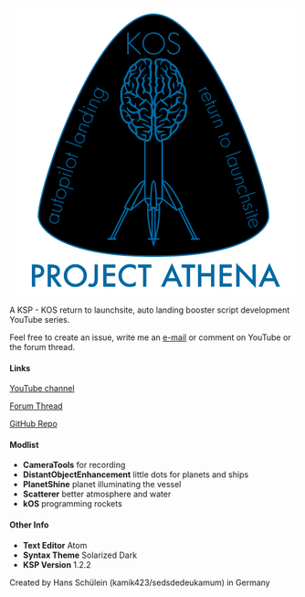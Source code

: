 
![PROJECT ATHENA](PA.png)

A KSP - KOS return to launchsite, auto landing booster script development YouTube series.

Feel free to create an issue, write me an [e-mail](mailto:contact.kamik423@gmail.com) or comment on YouTube or the forum thread.

#### Links

[YouTube channel](https://www.youtube.com/channel/UCO_k-kRPyODYKZGAgsA2l8A)

[Forum Thread](http://forum.kerbalspaceprogram.com/index.php?/topic/161400-project-athena-kos-return-to-launch-site-video-series/)

[GitHub Repo](https://github.com/Kamik423/athena)

#### Modlist

- **CameraTools** for recording
- **DistantObjectEnhancement** little dots for planets and ships
- **PlanetShine** planet illuminating the vessel
- **Scatterer** better atmosphere and water
- **kOS** programming rockets

#### Other Info

- **Text Editor** Atom
- **Syntax Theme** Solarized Dark
- **KSP Version** 1.2.2

Created by Hans Schülein (kamik423/sedsdedeukamum) in Germany